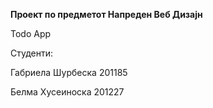 **Проект по предметот Напреден Веб Дизајн**

Todo App 

Студенти:

Габриела Шурбеска 201185

Белма Хусеиноска 201227
